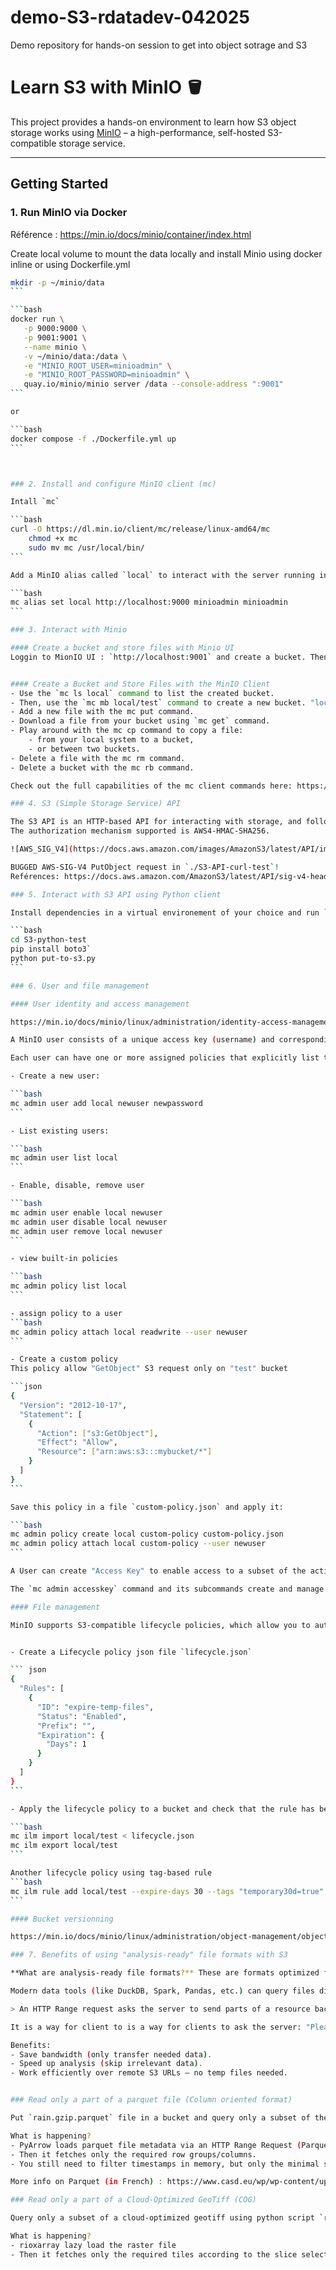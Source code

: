 # demo-S3-rdatadev-042025
Demo repository for hands-on session to get into object sotrage and S3

# Learn S3 with MinIO 🪣

This project provides a hands-on environment to learn how S3 object storage works using [MinIO](https://min.io/) – a high-performance, self-hosted S3-compatible storage service.

---

## Getting Started

### 1. Run MinIO via Docker

Référence : https://min.io/docs/minio/container/index.html

Create local volume to mount the data locally and install Minio using docker inline or using Dockerfile.yml
````bash
mkdir -p ~/minio/data
```

```bash
docker run \
   -p 9000:9000 \
   -p 9001:9001 \
   --name minio \
   -v ~/minio/data:/data \
   -e "MINIO_ROOT_USER=minioadmin" \
   -e "MINIO_ROOT_PASSWORD=minioadmin" \
   quay.io/minio/minio server /data --console-address ":9001"
```

or

```bash
docker compose -f ./Dockerfile.yml up
```



### 2. Install and configure MinIO client (mc)

Intall `mc`

```bash
curl -O https://dl.min.io/client/mc/release/linux-amd64/mc
    chmod +x mc
    sudo mv mc /usr/local/bin/
```

Add a MinIO alias called `local` to interact with the server running in docker.

```bash
mc alias set local http://localhost:9000 minioadmin minioadmin
```

### 3. Interact with Minio

#### Create a bucket and store files with Minio UI
Loggin to MionIO UI : `http://localhost:9001` and create a bucket. Then upload a file in the bucket.


#### Create a Bucket and Store Files with the MinIO Client
- Use the `mc ls local` command to list the created bucket.
- Then, use the `mc mb local/test` command to create a new bucket. "local" is the name of your alias in `mc` and "test" is the name of your bucket.
- Add a new file with the mc put command.
- Download a file from your bucket using `mc get` command.
- Play around with the mc cp command to copy a file:
    - from your local system to a bucket,
    - or between two buckets.
- Delete a file with the mc rm command.
- Delete a bucket with the mc rb command.

Check out the full capabilities of the mc client commands here: https://min.io/docs/minio/linux/reference/minio-mc/mc-rm.html

### 4. S3 (Simple Storage Service) API

The S3 API is an HTTP-based API for interacting with storage, and follows REST (Representational State Transfer) principles. The API uses standard HTTP methods such as GET, PUT, POST and DELETE.
The authorization mechanism supported is AWS4-HMAC-SHA256.

![AWS_SIG_V4](https://docs.aws.amazon.com/images/AmazonS3/latest/API/images/sigV4-using-query-params.png)

BUGGED AWS-SIG-V4 PutObject request in `./S3-API-curl-test`! 
Reférences: https://docs.aws.amazon.com/AmazonS3/latest/API/sig-v4-header-based-auth.html

### 5. Interact with S3 API using Python client

Install dependencies in a virtual environement of your choice and run `put-to-s3.py` script.

```bash
cd S3-python-test
pip install boto3`
python put-to-s3.py
```

### 6. User and file management

#### User identity and access management

https://min.io/docs/minio/linux/administration/identity-access-management/minio-user-management.html

A MinIO user consists of a unique access key (username) and corresponding secret key (password). Clients must authenticate their identity by specifying both a valid access key (username) and the corresponding secret key (password) of an existing MinIO user.

Each user can have one or more assigned policies that explicitly list the actions and resources to which that user has access. Users can also inherit policies from the groups in which they have membership. MinIO by default denies access to all actions or resources not explicitly allowed by a user’s assigned or inherited policies. 

- Create a new user:

```bash
mc admin user add local newuser newpassword
```

- List existing users:

```bash
mc admin user list local
```

- Enable, disable, remove user

```bash
mc admin user enable local newuser
mc admin user disable local newuser
mc admin user remove local newuser
```

- view built-in policies

```bash
mc admin policy list local
```

- assign policy to a user
```bash
mc admin policy attach local readwrite --user newuser
```

- Create a custom policy
This policy allow "GetObject" S3 request only on "test" bucket

```json
{
  "Version": "2012-10-17",
  "Statement": [
    {
      "Action": ["s3:GetObject"],
      "Effect": "Allow",
      "Resource": ["arn:aws:s3:::mybucket/*"]
    }
  ]
}
```

Save this policy in a file `custom-policy.json` and apply it:

```bash
mc admin policy create local custom-policy custom-policy.json
mc admin policy attach local custom-policy --user newuser
```

A User can create "Access Key" to enable access to a subset of the actions and resources explicitly allowed for him. Access Keys automatically inherit permissions from the parent user by default. If the parent user belongs to any groups, and those groups have policies (like read-only, read-write), the Access Key will get those too. However, you can add an inline policy (a policy directly on the Access Key) that says. To get available policy conditions: https://min.io/docs/minio/linux/administration/identity-access-management/policy-based-access-control.html.

The `mc admin accesskey` command and its subcommands create and manage Access Keys for internally managed users on a MinIO deployment. You can also create new access key through UI : http://localhost:9001/access-keys.

#### File management

MinIO supports S3-compatible lifecycle policies, which allow you to automatically manage the expiration of objects (files) based on age, prefix, or tags. This is useful for cleaning up old backups, temporary files, or logs without manual intervention.


- Create a Lifecycle policy json file `lifecycle.json`

``` json
{
  "Rules": [
    {
      "ID": "expire-temp-files",
      "Status": "Enabled",
      "Prefix": "",
      "Expiration": {
        "Days": 1
      }
    }
  ]
}
```

- Apply the lifecycle policy to a bucket and check that the rule has been applied

```bash
mc ilm import local/test < lifecycle.json
mc ilm export local/test
```

Another lifecycle policy using tag-based rule
```bash
mc ilm rule add local/test --expire-days 30 --tags "temporary30d=true"
```

#### Bucket versionning

https://min.io/docs/minio/linux/administration/object-management/object-versioning.html

### 7. Benefits of using "analysis-ready" file formats with S3

**What are analysis-ready file formats?** These are formats optimized for querying, reading, and analysis, not just storage. (Parquet, ROC, Arrow, Zarr, COG...). Dessimate one of the major drawback of S3 storage which is the need of downloading the file locally to process it!

Modern data tools (like DuckDB, Spark, Pandas, etc.) can query files directly on S3, without downloading the entire file first. These tools use HTTP Range Requests to fetch only the needed parts of a file stored remotely.

> An HTTP Range request asks the server to send parts of a resource back to a client. Range requests are useful for various clients, including media players that support random access, data tools that require only part of a large file, and download managers that let users pause and resume a download.

It is a way for client to is a way for clients to ask the server: "Please send me only the bytes from position 10,000 to 12,000 of this file."

Benefits:
- Save bandwidth (only transfer needed data).
- Speed up analysis (skip irrelevant data).
- Work efficiently over remote S3 URLs — no temp files needed.


### Read only a part of a parquet file (Column oriented format)

Put `rain.gzip.parquet` file in a bucket and query only a subset of the file using python script `read-parquet-file-on-S3.py`.

What is happening? 
- PyArrow loads parquet file metadata via an HTTP Range Request (Parquet metadata are stored on a footer).
- Then it fetches only the required row groups/columns.
- You still need to filter timestamps in memory, but only the minimal subset is read.

More info on Parquet (in French) : https://www.casd.eu/wp/wp-content/uploads/WebinaireParquet-DuckDB-CASD_20250204d.mp4

### Read only a part of a Cloud-Optimized GeoTiff (COG)

Query only a subset of a cloud-optimized geotiff using python script `read-cog-file-on-S3.py`.

What is happening? 
- rioxarray lazy load the raster file
- Then it fetches only the required tiles according to the slice selected (Using HTTP Range Request again)





